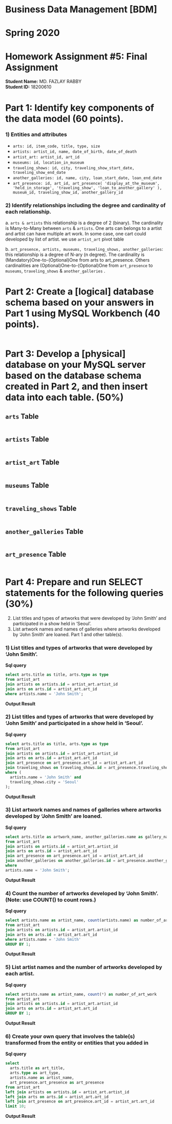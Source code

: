 # Business Data Management [BDM]     
# Spring 2020    
# Homework Assignment #5: Final Assignment       
**Student Name:**  MD. FAZLAY RABBY     
**Student ID:**  18200610     

# Part 1: Identify key components of the data model (60 points).     

### 1) Entities and attributes        
* `arts: id, item_code, title, type, size`
* `artists: artist_id, name, date_of_birth, date_of_death`
* `artist_art: artist_id, art_id`
* `museums: id, location_in_museum`
* `traveling_shows: id, city, traveling_show_start_date, traveling_show_end_date`
* `another_galleries: id, name, city, loan_start_date, loan_end_date      `
* `art_presence: id, art_id, art_presence( 'display_at_the_museum', 'held_in_storage', 'traveling_show', 'loan_to_another_gallery' ), museum_id, traveling_show_id, another_gallery_id`

### 2) Identify relationships including the degree and cardinality of each relationship. 

a. `arts & artists` this relationship is a degree of 2 (binary). The cardinality is
Many-to-Many between `arts` & `artists`. One arts can belongs to a artist and artist can have multiple art work.
In some case, one cart could developed by list of artist. we use `artist_art` pivot table 

b. `art_presence, artists, museums, traveling_shows, another_galleries`: this relationship is a degree of N-ary (n degree). The cardinality is
(Mandatory)One-to-(Optional)One from arts to art_presence. Others cardinalities are (Optional)One-to-(Optional)One from `art_presence` to `museums`, `traveling_shows` & `another_galleries` .  

# Part 2: Create a [logical] database schema based on your answers in Part 1 using MySQL Workbench (40 points).   

<img src="pictures/eer_diagram.PNG" alt="">          

# Part 3: Develop a [physical] database on your MySQL server based on the database schema created in Part 2, and then insert data into each table. (50%)

## `arts` Table
<img src="pictures/table/1.PNG" alt="">          

## `artists` Table
<img src="pictures/table/2.PNG" alt="">          

## `artist_art` Table
<img src="pictures/table/3.PNG" alt="">          

## `museums` Table
<img src="pictures/table/4.PNG" alt="">          

## `traveling_shows` Table
<img src="pictures/table/5.PNG" alt="">          

## `another_galleries` Table
<img src="pictures/table/6.PNG" alt="">          

## `art_presence` Table
<img src="pictures/table/7.PNG" alt="">          

# Part 4: Prepare and run SELECT statements for the following queries (30%)

2) List titles and types of artworks that were developed by ‘John Smith’ and participated in a show held in ‘Seoul’.
3) List artwork names and names of galleries where artworks developed by ‘John Smith’ are loaned.
Part 1 and other table(s). 


### 1) List titles and types of artworks that were developed by ‘John Smith’.        
**Sql query**        
~~~sql
select arts.title as title, arts.type as type
from artist_art
join artists on artists.id = artist_art.artist_id
join arts on arts.id = artist_art.art_id
where artists.name = 'John Smith';
~~~       

**Output Result**  
<img src="pictures/query_output/query_output_1.PNG" alt="">      


### 2) List titles and types of artworks that were developed by ‘John Smith’ and participated in a show held in ‘Seoul’.
    
**Sql query**        
~~~sql
select arts.title as title, arts.type as type
from artist_art
join artists on artists.id = artist_art.artist_id
join arts on arts.id = artist_art.art_id
join art_presence on art_presence.art_id = artist_art.art_id
join traveling_shows on traveling_shows.id = art_presence.traveling_show_id
where ( 
  artists.name = 'John Smith' and 
  traveling_shows.city = 'Seoul'
);
~~~       

**Output Result**  
<img src="pictures/query_output/query_output_2.PNG" alt="">      

### 3) List artwork names and names of galleries where artworks developed by ‘John Smith’ are loaned.       
**Sql query**        
~~~sql
select arts.title as artwork_name, another_galleries.name as gallery_name
from artist_art
join artists on artists.id = artist_art.artist_id
join arts on arts.id = artist_art.art_id
join art_presence on art_presence.art_id = artist_art.art_id
join another_galleries on another_galleries.id = art_presence.another_gallery_id
where  
artists.name = 'John Smith';
~~~      

**Output Result**  
<img src="pictures/query_output/query_output_3.PNG" alt="">      

### 4) Count the number of artworks developed by ‘John Smith’. (Note: use COUNT() to count rows.)
      
**Sql query**        
~~~sql
select artists.name as artist_name, count(artists.name) as number_of_art_work
from artist_art
join artists on artists.id = artist_art.artist_id
join arts on arts.id = artist_art.art_id
where artists.name = 'John Smith'
GROUP BY 1;
~~~    

**Output Result**  
<img src="pictures/query_output/query_output_4.PNG" alt="">      

### 5) List artist names and the number of artworks developed by each artist.
      
**Sql query**        
~~~sql
select artists.name as artist_name, count(*) as number_of_art_work
from artist_art
join artists on artists.id = artist_art.artist_id
join arts on arts.id = artist_art.art_id
GROUP BY 1;
~~~      

**Output Result**  
<img src="pictures/query_output/query_output_5.PNG" alt="">      

### 6) Create your own query that involves the table(s) transformed from the entity or entities that you added in
      
**Sql query**        
~~~sql
select
  arts.title as art_title,
  arts.type as art_type,
  artists.name as artist_name,
  art_presence.art_presence as art_presence
from artist_art
left join artists on artists.id = artist_art.artist_id
left join arts on arts.id = artist_art.art_id
left join art_presence on art_presence.art_id = artist_art.art_id
limit 10;       
~~~      

**Output Result**  
<img src="pictures/query_output/query_output_6.PNG" alt="">      














